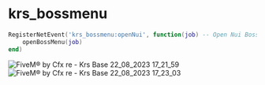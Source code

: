 # krs_bossmenu


```lua
RegisterNetEvent('krs_bossmenu:openNui', function(job) -- Open Nui Boss Menu
    openBossMenu(job)
end)
```

![FiveM® by Cfx re - Krs Base 22_08_2023 17_21_59](https://github.com/KRS-KAROS/krs_bossmenu/assets/131356071/5aefa661-ec3a-4443-b751-837fab60c29e)
![FiveM® by Cfx re - Krs Base 22_08_2023 17_23_03](https://github.com/KRS-KAROS/krs_bossmenu/assets/131356071/07f4d1e1-fc8a-40cf-9fe9-9a4ff36df72c)
